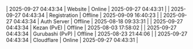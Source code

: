 | 2025-09-27 04:43:34 | Website | Online | 2025-09-27 04:43:31 |
| 2025-09-27 04:43:34 | Registration | Offline | 2025-09-09 16:40:23 |
| 2025-09-27 04:43:34 | Auth Server | Offline | 2025-08-18 09:33:31 |
| 2025-09-27 04:43:34 | Kezan (PvE) | Offline | 2025-08-03 17:58:02 |
| 2025-09-27 04:43:34 | Gurubashi (PvP) | Offline | 2025-08-23 21:44:06 |
| 2025-09-27 04:43:34 | Cloudflare | Online | 2025-09-27 04:43:31 |
